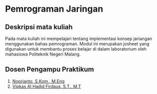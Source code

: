 # Pemrograman Jaringan

## Deskripsi mata kuliah
Pada mata kuliah ini mempelajari tentang implementasi konsep jariangan menggunakan bahas pemrograman.
Modul ini merupakan josheet yang digunakan untuk membantu proses belajar di dalam laboratorium oleh mahasiswa Politeknik Negeri Malang.

## Dosen Pengampu Praktikum
1. [Noprianto, S.Kom., M.Eng](https://github.com/0d3ng)
2. [Vipkas Al Hadid Firdaus, S.T., M.T](https://github.com/vipkas)
